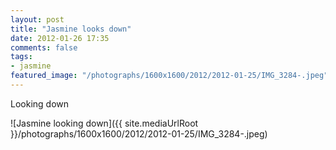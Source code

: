 ```yaml
---
layout: post
title: "Jasmine looks down"
date: 2012-01-26 17:35
comments: false
tags: 
- jasmine
featured_image: "/photographs/1600x1600/2012/2012-01-25/IMG_3284-.jpeg"
---
```

Looking down

![Jasmine looking down]({{ site.mediaUrlRoot }}/photographs/1600x1600/2012/2012-01-25/IMG_3284-.jpeg)

